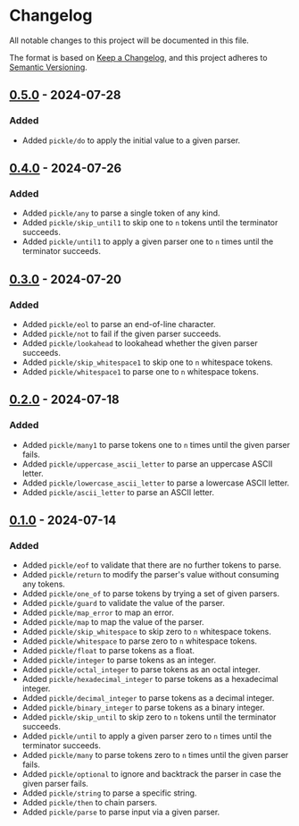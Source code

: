 # Changelog

All notable changes to this project will be documented in this file.

The format is based on [Keep a Changelog](https://keepachangelog.com/en/1.1.0/), and this project adheres to
[Semantic Versioning](https://semver.org/spec/v2.0.0.html).

## [0.5.0] - 2024-07-28

### Added

-   Added `pickle/do` to apply the initial value to a given parser.

## [0.4.0] - 2024-07-26

### Added

-   Added `pickle/any` to parse a single token of any kind.
-   Added `pickle/skip_until1` to skip one to `n` tokens until the terminator succeeds.
-   Added `pickle/until1` to apply a given parser one to `n` times until the terminator succeeds.

## [0.3.0] - 2024-07-20

### Added

-   Added `pickle/eol` to parse an end-of-line character.
-   Added `pickle/not` to fail if the given parser succeeds.
-   Added `pickle/lookahead` to lookahead whether the given parser succeeds.
-   Added `pickle/skip_whitespace1` to skip one to `n` whitespace tokens.
-   Added `pickle/whitespace1` to parse one to `n` whitespace tokens.

## [0.2.0] - 2024-07-18

### Added

-   Added `pickle/many1` to parse tokens one to `n` times until the given parser fails.
-   Added `pickle/uppercase_ascii_letter` to parse an uppercase ASCII letter.
-   Added `pickle/lowercase_ascii_letter` to parse a lowercase ASCII letter.
-   Added `pickle/ascii_letter` to parse an ASCII letter.

## [0.1.0] - 2024-07-14

### Added

-   Added `pickle/eof` to validate that there are no further tokens to parse.
-   Added `pickle/return` to modify the parser's value without consuming any tokens.
-   Added `pickle/one_of` to parse tokens by trying a set of given parsers.
-   Added `pickle/guard` to validate the value of the parser.
-   Added `pickle/map_error` to map an error.
-   Added `pickle/map` to map the value of the parser.
-   Added `pickle/skip_whitespace` to skip zero to `n` whitespace tokens.
-   Added `pickle/whitespace` to parse zero to `n` whitespace tokens.
-   Added `pickle/float` to parse tokens as a float.
-   Added `pickle/integer` to parse tokens as an integer.
-   Added `pickle/octal_integer` to parse tokens as an octal integer.
-   Added `pickle/hexadecimal_integer` to parse tokens as a hexadecimal integer.
-   Added `pickle/decimal_integer` to parse tokens as a decimal integer.
-   Added `pickle/binary_integer` to parse tokens as a binary integer.
-   Added `pickle/skip_until` to skip zero to `n` tokens until the terminator succeeds.
-   Added `pickle/until` to apply a given parser zero to `n` times until the terminator succeeds.
-   Added `pickle/many` to parse tokens zero to `n` times until the given parser fails.
-   Added `pickle/optional` to ignore and backtrack the parser in case the given parser fails.
-   Added `pickle/string` to parse a specific string.
-   Added `pickle/then` to chain parsers.
-   Added `pickle/parse` to parse input via a given parser.

[unreleased]: https://github.com/patrik-kuehl/pickle/compare/v0.5.0...HEAD
[0.5.0]: https://github.com/patrik-kuehl/pickle/compare/v0.4.0...v0.5.0
[0.4.0]: https://github.com/patrik-kuehl/pickle/compare/v0.3.0...v0.4.0
[0.3.0]: https://github.com/patrik-kuehl/pickle/compare/v0.2.0...v0.3.0
[0.2.0]: https://github.com/patrik-kuehl/pickle/compare/v0.1.0...v0.2.0
[0.1.0]: https://github.com/patrik-kuehl/pickle/releases/tag/v0.1.0
